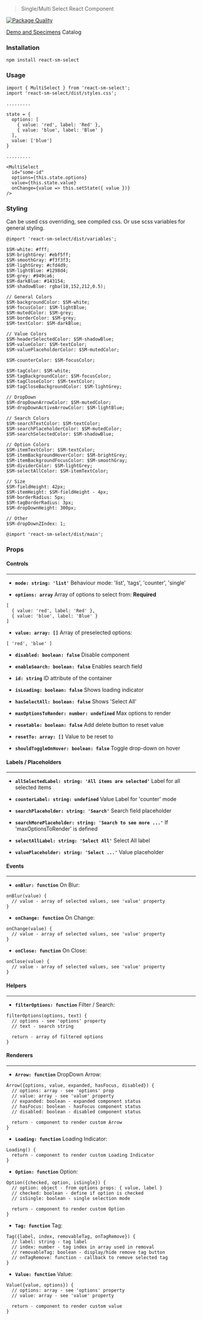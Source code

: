 > Single/Multi Select React Component

[![Package Quality](http://npm.packagequality.com/badge/react-sm-select.png)](http://packagequality.com/#?package=react-sm-select)

[Demo and Specimens](https://darianstlex.github.io/react-sm-select) Catalog

### Installation

```code
npm install react-sm-select
```

### Usage

```code
import { MultiSelect } from 'react-sm-select';
import 'react-sm-select/dist/styles.css';

.........

state = {
  options: [
    { value: 'red', label: 'Red' },
    { value: 'blue', label: 'Blue' }
  ],
  value: ['blue']
}

.........

<MultiSelect
  id="some-id"
  options={this.state.options}
  value={this.state.value}
  onChange={value => this.setState({ value })}
/>
```

### Styling

Can be used css overriding, see compiled css. Or use scss variables for general styling.

```code
@import 'react-sm-select/dist/variables';

$SM-white: #fff;
$SM-brightGrey: #ebf5ff;
$SM-smoothGray: #f3f3f3;
$SM-lightGrey: #cfd4d9;
$SM-lightBlue: #1298d4;
$SM-grey: #949ca6;
$SM-darkBlue: #143154;
$SM-shadowBlue: rgba(18,152,212,0.5);

// General Colors
$SM-backgroundColor: $SM-white;
$SM-focusColor: $SM-lightBlue;
$SM-mutedColor: $SM-grey;
$SM-borderColor: $SM-grey;
$SM-textColor: $SM-darkBlue;

// Value Colors
$SM-headerSelectedColor: $SM-shadowBlue;
$SM-valueColor: $SM-textColor;
$SM-valuePlaceholderColor: $SM-mutedColor;

$SM-counterColor: $SM-focusColor;

$SM-tagColor: $SM-white;
$SM-tagBackgroundColor: $SM-focusColor;
$SM-tagCloseColor: $SM-textColor;
$SM-tagCloseBackgroundColor: $SM-lightGrey;

// DropDown
$SM-dropDownArrowColor: $SM-mutedColor;
$SM-dropDownActiveArrowColor: $SM-lightBlue;

// Search Colors
$SM-searchTextColor: $SM-textColor;
$SM-searchPlaceholderColor: $SM-mutedColor;
$SM-searchSelectedColor: $SM-shadowBlue;

// Option Colors
$SM-itemTextColor: $SM-textColor;
$SM-itemBackgroundHoverColor: $SM-brightGrey;
$SM-itemBackgroundFocusColor: $SM-smoothGray;
$SM-dividerColor: $SM-lightGrey;
$SM-selectAllColor: $SM-itemTextColor;

// Size
$SM-fieldHeight: 42px;
$SM-itemHeight: $SM-fieldHeight - 4px;
$SM-borderRadius: 5px;
$SM-tagBorderRadius: 3px;
$SM-dropDownHeight: 300px;

// Other
$SM-dropDownZIndex: 1;

@import 'react-sm-select/dist/main';
```

### Props

#### Controls

---

- **`mode: string: 'list'`** Behaviour mode: 'list', 'tags', 'counter', 'single'

- **`options: array`** Array of options to select from: **Required**

```code
[
  { value: 'red', label: 'Red' },
  { value: 'blue', label: 'Blue' }
]
```


- **`value: array: []`** Array of preselected options:

```code
[ 'red', 'blue' ]
```


- **`disabled: boolean: false`** Disable component

- **`enableSearch: boolean: false`** Enables search field

- **`id: string`** ID attribute of the container

- **`isLoading: boolean: false`** Shows loading indicator

- **`hasSelectAll: boolean: false`** Shows 'Select All'

- **`maxOptionsToRender: number: undefined`** Max options to render

- **`resetable: boolean: false`** Add delete button to reset value

- **`resetTo: array: []`** Value to be reset to

- **`shouldToggleOnHover: boolean: false`** Toggle drop-down on hover



#### Labels / Placeholders

---

- **`allSelectedLabel: string: 'All items are selected'`** Label for all selected items

- **`counterLabel: string: undefined`** Value Label for 'counter' mode

- **`searchPlaceholder: string: 'Search'`** Search field placeholder

- **`searchMorePlaceholder: string: 'Search to see more ...'`** If 'maxOptionsToRender' is defined

- **`selectAllLabel: string: 'Select All'`** Select All label

- **`valuePlaceholder: string: 'Select ...'`** Value placeholder



#### Events

---

- **`onBlur: function`** On Blur:

```code
onBlur(value) {
  // value - array of selected values, see 'value' property
}
```


- **`onChange: function`** On Change:

```code
onChange(value) {
  // value - array of selected values, see 'value' property
}
```


- **`onClose: function`** On Close:

```code
onClose(value) {
  // value - array of selected values, see 'value' property
}
```



#### Helpers

---

- **`filterOptions: function`** Filter / Search:

```code
filterOptions(options, text) {
  // options - see 'options' property
  // text - search string
  
  return - array of filtered options
}
```



#### Renderers

---

- **`Arrow: function`** DropDown Arrow:

```code
Arrow({options, value, expanded, hasFocus, disabled}) {
  // options: array - see 'options' prop 
  // value: array - see 'value' property
  // expanded: boolean - expanded component status
  // hasFocus: boolean - hasFocus component status
  // disabled: boolean - disabled component status
  
  return - component to render custom Arrow
}
```


- **`Loading: function`** Loading Indicator:

```code
Loading() {
  return - component to render custom Loading Indicator
}
```


- **`Option: function`** Option:

```code
Option({checked, option, isSingle}) {
  // option: object - from options props: { value, label }  
  // checked: boolean - define if option is checked
  // isSingle: boolean - single selection mode
  
  return - component to render custom Option
}
```


- **`Tag: function`** Tag:

```code
Tag({label, index, removableTag, onTagRemove}) {
  // label: string - tag label
  // index: number - tag index in array used in removal 
  // removableTag: boolean - display/hide remove tag button
  // onTagRemove: function - callback to remove selected tag
}
```


- **`Value: function`** Value:

```code
Value({value, options}) {
  // options: array - see 'options' property
  // value: array - see 'value' property
  
  return - component to render custom value
}
```
